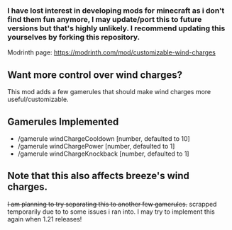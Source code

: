 ### I have lost interest in developing mods for minecraft as i don't find them fun anymore, I may update/port this to future versions but that's highly unlikely. I recommend updating this yourselves by forking this repository.

Modrinth page: https://modrinth.com/mod/customizable-wind-charges

## Want more control over wind charges?
This mod adds a few gamerules that should make wind charges more useful/customizable.

## Gamerules Implemented
- /gamerule windChargeCooldown [number, defaulted to 10]
- /gamerule windChargePower [number, defaulted to 1]
- /gamerule windChargeKnockback [number, defaulted to 1]

##

## Note that this also affects breeze's wind charges.
~~I am planning to try separating this to another few gamerules.~~ scrapped temporarily due to to some issues i ran into. I may try to implement this again when 1.21 releases!
